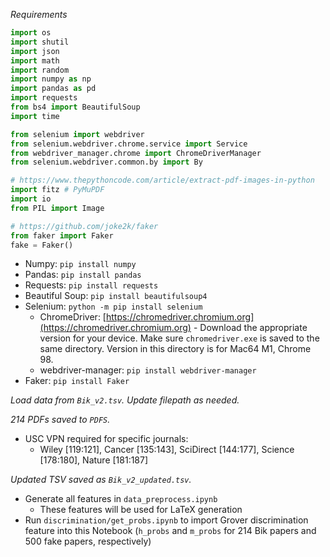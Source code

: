 *Requirements*

```python
import os
import shutil
import json
import math
import random
import numpy as np
import pandas as pd
import requests
from bs4 import BeautifulSoup
import time

from selenium import webdriver
from selenium.webdriver.chrome.service import Service
from webdriver_manager.chrome import ChromeDriverManager
from selenium.webdriver.common.by import By

# https://www.thepythoncode.com/article/extract-pdf-images-in-python
import fitz # PyMuPDF
import io
from PIL import Image

# https://github.com/joke2k/faker
from faker import Faker
fake = Faker()
```

- Numpy: `pip install numpy`
- Pandas: `pip install pandas`
- Requests: `pip install requests`
- Beautiful Soup: `pip install beautifulsoup4`
- Selenium: `python -m pip install selenium`
	- ChromeDriver: [https://chromedriver.chromium.org](https://chromedriver.chromium.org) - Download the appropriate version for your device. Make sure `chromedriver.exe` is saved to the same directory. Version in this directory is for Mac64 M1, Chrome 98.
	- webdriver-manager: `pip install webdriver-manager`
- Faker: `pip install Faker`

*Load data from `Bik_v2.tsv`. Update filepath as needed.*

*214 PDFs saved to `PDFS`.*
- USC VPN required for specific journals:
	- Wiley [119:121], Cancer [135:143], SciDirect [144:177], Science [178:180], Nature [181:187]

*Updated TSV saved as `Bik_v2_updated.tsv`.*
- Generate all features in `data_preprocess.ipynb`
	- These features will be used for LaTeX generation
- Run `discrimination/get_probs.ipynb` to import Grover discrimination feature into this Notebook (`h_probs` and `m_probs` for 214 Bik papers and 500 fake papers, respectively)